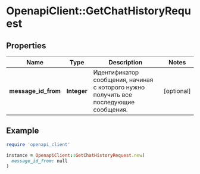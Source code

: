 # OpenapiClient::GetChatHistoryRequest

## Properties

| Name | Type | Description | Notes |
| ---- | ---- | ----------- | ----- |
| **message_id_from** | **Integer** | Идентификатор сообщения, начиная с которого нужно получить все последующие сообщения. | [optional] |

## Example

```ruby
require 'openapi_client'

instance = OpenapiClient::GetChatHistoryRequest.new(
  message_id_from: null
)
```

